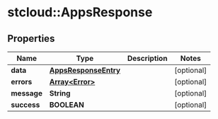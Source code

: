 # stcloud::AppsResponse

## Properties
| Name        | Type                                          | Description | Notes      |
| ----------- | --------------------------------------------- | ----------- | ---------- |
| **data**    | [**AppsResponseEntry**](AppsResponseEntry.md) |             | [optional] |
| **errors**  | [**Array&lt;Error&gt;**](Error.md)            |             | [optional] |
| **message** | **String**                                    |             | [optional] |
| **success** | **BOOLEAN**                                   |             | [optional] |
